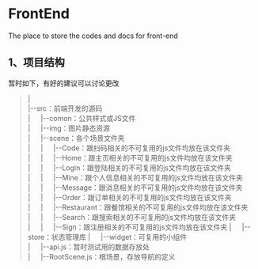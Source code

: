 
# FrontEnd
The place to store the codes and docs for front-end


## 1、项目结构
暂时如下，有好的建议可以讨论更改
>|  
>|--src：前端开发的源码  
>|&emsp;&ensp;|--comon：公共样式或JS文件  
>|&emsp;&ensp;|--img：图片静态资源  
>|&emsp;&ensp;|--scene：各个场景文件夹  
>|&emsp;&ensp;|&emsp;&ensp;|--Code：跟扫码相关的不可复用的js文件均放在该文件夹   
>|&emsp;&ensp;|&emsp;&ensp;|--Home：跟主页相关的不可复用的js文件均放在该文件夹  
>|&emsp;&ensp;|&emsp;&ensp;|--Login：跟登陆相关的不可复用的js文件均放在该文件夹  
>|&emsp;&ensp;|&emsp;&ensp;|--Mine：跟个人信息相关的不可复用的js文件均放在该文件夹
>|&emsp;&ensp;|&emsp;&ensp;|--Message：跟消息相关的不可复用的js文件均放在该文件夹  
>|&emsp;&ensp;|&emsp;&ensp;|--Order：跟订单相关的不可复用的js文件均放在该文件夹  
>|&emsp;&ensp;|&emsp;&ensp;|--Restaurant：跟餐馆相关的不可复用的js文件均放在该文件夹  
>|&emsp;&ensp;|&emsp;&ensp;|--Search：跟搜索相关的不可复用的js文件均放在该文件夹 
>|&emsp;&ensp;|&emsp;&ensp;|--Sign：跟注册相关的不可复用的js文件均放在该文件夹
>|&emsp;&ensp;|--store：状态管理库 
>|&emsp;&ensp;|--widget：可复用的小组件  
>|&emsp;&ensp;|--api.js：暂时测试用的数据存放处  
>|&emsp;&ensp;|--RootScene.js：根场景，存放导航的定义

